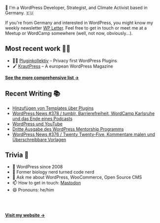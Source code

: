 👋 I'm a WordPress Developer, Strategist, and Climate Activist based in Germany. 🇪🇺

If you're from Germany and interested in WordPress, you might know my weekly newsletter [WP Letter](https://wpletter.de/). Feel free to get in touch or meet me at a Meetup or WordCamp somewhere (well, not now, obviously...).


## Most recent work 👷‍♂️

- 👨‍💻 [Pluginkollektiv](https://github.com/pluginkollektiv) – Privacy first WordPress Plugins
- 🖌️ [KrautPress](https://kraut.press) – A european WordPress Magazine

**[See the more comprehensive list &rarr;](https://simonkraft.com/what-i-do)**


## Recent Writing 📚

<!-- BLOG-POST-LIST:START -->
- [Hinzufügen von Templates über Plugins](https://www.wppodcast.de/podcast/hinzufuegen-von-templates-ueber-plugins/)
- [WordPress News #378 / tumblr, Barrierefreiheit, WordCamp Karlsruhe und das Ende eines Podcasts](https://feed.kraut.press/link/14399/16790644/378)
- [WordPress und YouTube](https://www.wppodcast.de/podcast/wordpress-und-youtube/)
- [Dritte Ausgabe des WordPress Mentorship Programms](https://www.wppodcast.de/podcast/dritte-ausgabe-des-wordpress-mentorship-programms/)
- [WordPress News #376 / Twenty Twenty-Five, Kommentare malen und Überschreibbare Vorlagen](https://feed.kraut.press/link/14399/16774429/376)
<!-- BLOG-POST-LIST:END -->


## Trivia 🤪

- 👴 WordPress since 2008
- 🌱 Former biology nerd turned code nerd
- 💬 Ask me about WordPress, WooCommerce, Open Source CMS
- 📫 How to get in touch: [Mastodon](https://dewp.space/@simon)
- 😄 Pronouns: he/him

<br/><br/><br/>
**[Visit my website &rarr;](https://simonkraft.com/hi)**